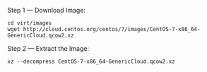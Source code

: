 Step 1 — Download Image:

    cd virt/images
    wget http://cloud.centos.org/centos/7/images/CentOS-7-x86_64-GenericCloud.qcow2.xz

Step 2 — Extract the Image:

    xz --decompress CentOS-7-x86_64-GenericCloud.qcow2.xz
